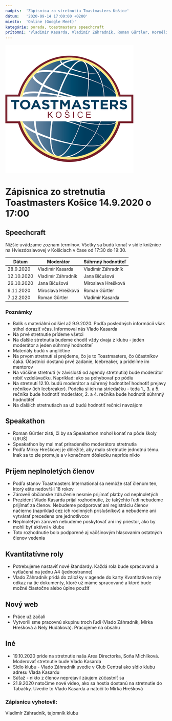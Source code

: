 ```yaml
---
nadpis:  'Zápisnica zo stretnutia Toastmasters Košice'
dátum:   '2020-09-14 17:00:00 +0200'
miesto:  'Online (Google Meet)'
kategórie: porada, toastmasters speechcraft
prítomní: 'Vladimír Kasarda, Vladimír Záhradník, Roman Gűrtler, Kornélia Hudáková, Miroslava Hrešková, Jana Bičušová'
---
```


![alt text][logo]
# Zápisnica zo stretnutia Toastmasters Košice 14.9.2020 o 17:00

## Speechcraft
Nižšie uvádzame zoznam termínov. Všetky sa budú konať v sídle knižnice na Hviezdoslavovej v Košiciach v čase od 17:30 do 19:30.

| Dátum      | Moderátor          | Súhrnný hodnotiteľ |
|------------|--------------------|--------------------|
| 28.9.2020  | Vladimír Kasarda   | Vladimír Záhradník |
| 12.10.2020 | Vladimír Záhradník | Jana Bičušová      |
| 26.10.2020 | Jana Bičušová      | Miroslava Hrešková |
| 9.11.2020  | Miroslava Hrešková | Roman Gűrtler      |
| 7.12.2020  | Roman Gűrtler      | Vladimír Kasarda   |

### Poznámky
- Balík s materiálmi odišiel až 9.9.2020. Podľa posledných informácií však stihol doraziť včas. Informoval nás Vlado Kasarda
- Na prvé stretnutie prídeme všetci
- Na ďalšie stretnutia budeme chodiť vždy dvaja z klubu - jeden moderátor a jeden súhrnný hodnotiteľ
- Materiály budú v angličtine
- Na prvom stretnutí si prejdeme, čo je to Toastmasters, čo účastníkov čaká. Účastníci dostanú prvé zadanie, Icebreaker, a pridelíme im mentorov
- Na väčšine stretnutí (v závislosti od agendy stretnutia) bude moderátor robiť vzdelávačku. Napríklad: ako sa pohybovať po pódiu
- Na stretnutí 12.10. budú moderátor a súhrnný hodnotiteľ hodnotiť prejavy rečníkov (ich Icebreaker). Podelia si ich na striedačku - teda 1., 3. a 5. rečníka bude hodnotiť moderátor, 2. a 4. rečníka bude hodnotiť súhrnný hodnotiteľ
- Na ďalších stretnutiach sa už budú hodnotiť rečníci navzájom

## Speakathon
- Roman Gűrtler zistí, či by sa Speakathon mohol konať na pôde školy (UPJŠ)
- Speakathon by mal mať priradeného moderátora stretnutia
- Podľa Mirky Hreškovej je dôležité, aby malo stretnutie jednotnú tému. Inak sa to zle promuje a v konečnom dôsledku nepríde nikto

## Príjem neplnoletých členov
- Podľa stanov Toastmasters International sa nemôže stať členom ten, ktorý ešte nedovŕšil 18 rokov
- Zároveň občianske združenie nesmie prijímať platby od neplnoletých
- Prezident Vlado Kasarda prijal rozhodnutie, že takýchto ľudí nebudeme prijímať za členov. Nebudeme podporovať ani registráciu členov načierno (napríklad cez ich rodinných príslušníkov) a nebudeme ani vytvárať precedens pre jednotlivcov
- Neplnoletým zároveň nebudeme poskytovať ani iný priestor, ako by mohli byť aktívni v klube
- Toto rozhodnutie bolo podporené aj väčšinovým hlasovaním ostatných členov vedenia

## Kvantitatívne roly
- Potrebujeme nastaviť nové štandardy. Každá rola bude spracovaná a vytlačená na jednu A4 (jednostranne)
- Vlado Záhradník pridá do záložky v agende do karty Kvantitatívne roly odkaz na tie dokumenty, ktoré už máme spracované a ktoré bude možné čiastočne alebo úplne použiť

## Nový web
- Práce už začali
- Vytvorili sme pracovnú skupinu troch ľudí (Vlado Záhradník, Mirka Hrešková a Nely Hudáková). Pracujeme na obsahu

## Iné
- 19.10.2020 príde na stretnutie naša Area Directorka, Soňa Michlíková. Moderovať stretnutie bude Vlado Kasarda
- Sídlo klubu - Vlado Záhradník uvedie v Club Central ako sídlo klubu adresu Vlada Kasardu
- Súťaž - nikto z členov neprejavil záujem zúčastniť sa
- 21.9.2020 natočíme nové video, ako sa hostia dostanú na stretnutie do Tabačky. Uvedie to Vlado Kasarda a natočí to Mirka Hrešková

### Zápisnicu vyhotovil:
Vladimír Záhradník,
tajomník klubu

[logo]: https://github.com/toastmasters-kosice/graficke-podklady/raw/master/Log%C3%A1/%C5%A0tandardn%C3%A9%20zmen%C5%A1en%C3%A9%20logo%20TMKE.png "Logo Toastmasters Košice"
